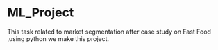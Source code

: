 # ML_Project
This task related to market segmentation after case study on Fast Food ,using python we make this project.
